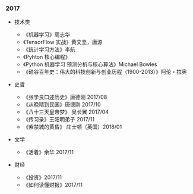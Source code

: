 ### 2017
- 技术类
	- 《机器学习》周志华
	- 《TensorFlow 实战》黄文坚，唐源
	- 《统计学习方法》李航
	- 《Pyhton 核心编程》
	- 《Python 机器学习 预测分析与核心算法》Michael Bowles
	- 《硅谷百年史：伟大的科技创新与创业历程（1900-2013）》阿伦・拉奥
	
- 史哲
	- 《张学良口述历史》唐德刚 2017/08
	- 《从晚晴到民国》唐德刚 2017/10
	- 《八十三天皇帝梦》 吴长翼 2017/04
	- 《传习录》王阳明弟子 2017/11
	- 《紫禁城的黄昏》 庄士顿（英国）2018/01

- 文学
	- 《活着》余华 2017/11

- 财经
	- 《投资》2017/11
	- 《如何读懂财报》2017/11